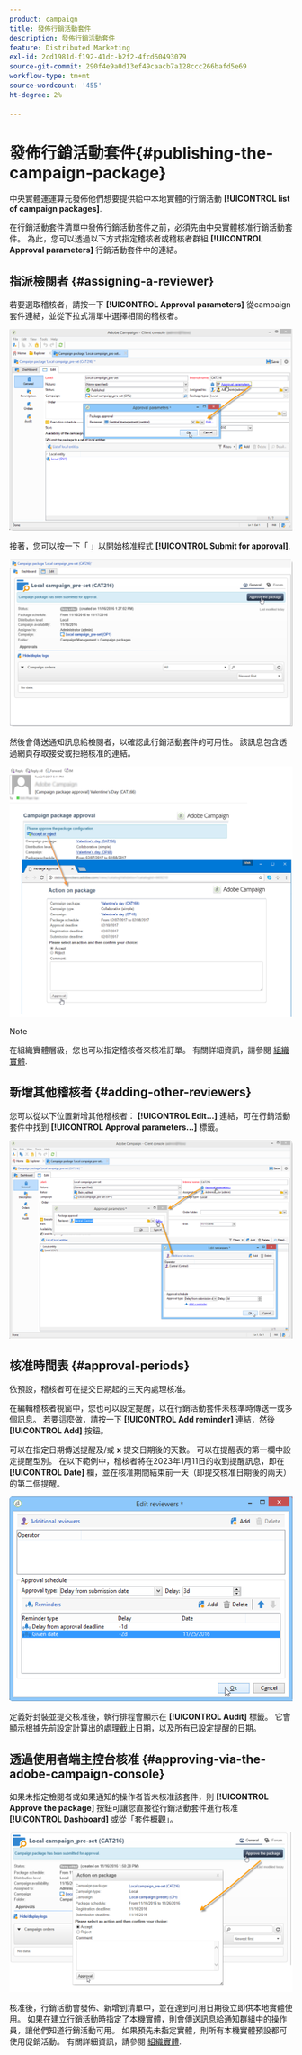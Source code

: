 ```yaml
---
product: campaign
title: 發佈行銷活動套件
description: 發佈行銷活動套件
feature: Distributed Marketing
exl-id: 2cd1981d-f192-41dc-b2f2-4fcd60493079
source-git-commit: 290f4e9a0d13ef49caacb7a128ccc266bafd5e69
workflow-type: tm+mt
source-wordcount: '455'
ht-degree: 2%

---
```


# 發佈行銷活動套件{#publishing-the-campaign-package}

中央實體運運算元發佈他們想要提供給中本地實體的行銷活動 **[!UICONTROL list of campaign packages]**.

在行銷活動套件清單中發佈行銷活動套件之前，必須先由中央實體核准行銷活動套件。 為此，您可以透過以下方式指定稽核者或稽核者群組 **[!UICONTROL Approval parameters]** 行銷活動套件中的連結。

## 指派檢閱者 {#assigning-a-reviewer}

若要選取稽核者，請按一下 **[!UICONTROL Approval parameters]** 從campaign套件連結，並從下拉式清單中選擇相關的稽核者。

![](assets/s_advuser_mkg_dist_define_valid.png)

接著，您可以按一下「 」以開始核准程式 **[!UICONTROL Submit for approval]**.

![](assets/s_advuser_mkg_dist_valid_process.png)

然後會傳送通知訊息給檢閱者，以確認此行銷活動套件的可用性。 該訊息包含透過網頁存取接受或拒絕核准的連結。

![](assets/s_advuser_mkg_dist_valid_process1.png)

>[!NOTE]
>
>在組織實體層級，您也可以指定稽核者來核准訂單。 有關詳細資訊，請參閱 [組織實體](about-distributed-marketing.md#organizational-entities).

## 新增其他稽核者 {#adding-other-reviewers}

您可以從以下位置新增其他稽核者： **[!UICONTROL Edit...]** 連結，可在行銷活動套件中找到 **[!UICONTROL Approval parameters...]** 標籤。

![](assets/s_advuser_mkg_dist_select_op_valid.png)

## 核准時間表 {#approval-periods}

依預設，稽核者可在提交日期起的三天內處理核准。

在編輯稽核者視窗中，您也可以設定提醒，以在行銷活動套件未核準時傳送一或多個訊息。 若要這麼做，請按一下 **[!UICONTROL Add reminder]** 連結，然後 **[!UICONTROL Add]** 按鈕。

可以在指定日期傳送提醒及/或 **x** 提交日期後的天數。 可以在提醒表的第一欄中設定提醒型別。 在以下範例中，稽核者將在2023年1月11日的收到提醒訊息，即在 **[!UICONTROL Date]** 欄，並在核准期間結束前一天（即提交核准日期後的兩天）的第二個提醒。

![](assets/s_advuser_mkg_dist_reminder_planning.png)

定義好封裝並提交核准後，執行排程會顯示在 **[!UICONTROL Audit]** 標籤。 它會顯示根據先前設定計算出的處理截止日期，以及所有已設定提醒的日期。

## 透過使用者端主控台核准 {#approving-via-the-adobe-campaign-console}

如果未指定檢閱者或如果通知的操作者皆未核准該套件，則 **[!UICONTROL Approve the package]** 按鈕可讓您直接從行銷活動套件進行核准 **[!UICONTROL Dashboard]** 或從「套件概觀」。

![](assets/s_advuser_mkg_dist_valid_button.png)

核准後，行銷活動會發佈、新增到清單中，並在達到可用日期後立即供本地實體使用。 如果在建立行銷活動時指定了本機實體，則會傳送訊息給通知群組中的操作員，讓他們知道行銷活動可用。 如果預先未指定實體，則所有本機實體預設都可使用促銷活動。 有關詳細資訊，請參閱 [組織實體](about-distributed-marketing.md#organizational-entities).

